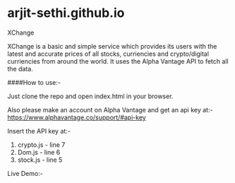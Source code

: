 # arjit-sethi.github.io

XChange

XChange is a basic and simple service which provides its users with the latest and accurate prices of all
stocks, curriencies and crypto/digital curriencies from around the world. It uses the Alpha Vantage API to fetch all the data.

####How to use:-

Just clone the repo and open index.html in your browser.

Also please make an account on Alpha Vantage and get an api key at:- https://www.alphavantage.co/support/#api-key

Insert the API key at:-

1) crypto.js - line 7
2) Dom.js - line 6
3) stock.js - line 5

Live Demo:-  
